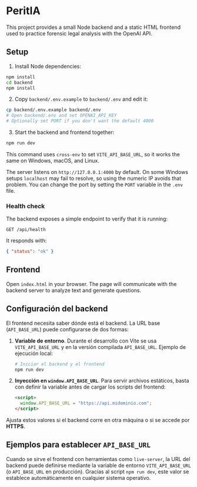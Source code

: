 # PeritIA

This project provides a small Node backend and a static HTML frontend used to practice forensic legal analysis with the OpenAI API.

## Setup

1. Install Node dependencies:

```bash
npm install
cd backend
npm install
```

2. Copy `backend/.env.example` to `backend/.env` and edit it:

```bash
cp backend/.env.example backend/.env
# Open backend/.env and set OPENAI_API_KEY
# Optionally set PORT if you don't want the default 4000
```

3. Start the backend and frontend together:

```bash
npm run dev
```

This command uses `cross-env` to set `VITE_API_BASE_URL`, so it works the same on Windows, macOS, and Linux.

The server listens on `http://127.0.0.1:4000` by default. On some Windows setups `localhost` may fail to resolve, so using the numeric IP avoids that problem. You can change the port by setting the `PORT` variable in the `.env` file.

### Health check

The backend exposes a simple endpoint to verify that it is running:

```
GET /api/health
```

It responds with:

```json
{ "status": "ok" }
```

## Frontend

Open `index.html` in your browser. The page will communicate with the backend server to analyze text and generate questions.

## Configuración del backend

El frontend necesita saber dónde está el backend. La URL base (`API_BASE_URL`)
puede configurarse de dos formas:

1. **Variable de entorno**. Durante el desarrollo con Vite se usa
   `VITE_API_BASE_URL` y en la versión compilada `API_BASE_URL`.  Ejemplo de
   ejecución local:

   ```bash
   # Iniciar el backend y el frontend
   npm run dev
   ```

2. **Inyección en `window.API_BASE_URL`**. Para servir archivos estáticos, basta
   con definir la variable antes de cargar los scripts del frontend:

   ```html
   <script>
     window.API_BASE_URL = "https://api.midominio.com";
   </script>
   ```

Ajusta estos valores si el backend corre en otra máquina o si se accede por
**HTTPS**.

## Ejemplos para establecer `API_BASE_URL`

Cuando se sirve el frontend con herramientas como `live-server`, la URL del
backend puede definirse mediante la variable de entorno `VITE_API_BASE_URL`
(o `API_BASE_URL` en producción). Gracias al script `npm run dev`, este valor
se establece automáticamente en cualquier sistema operativo.

